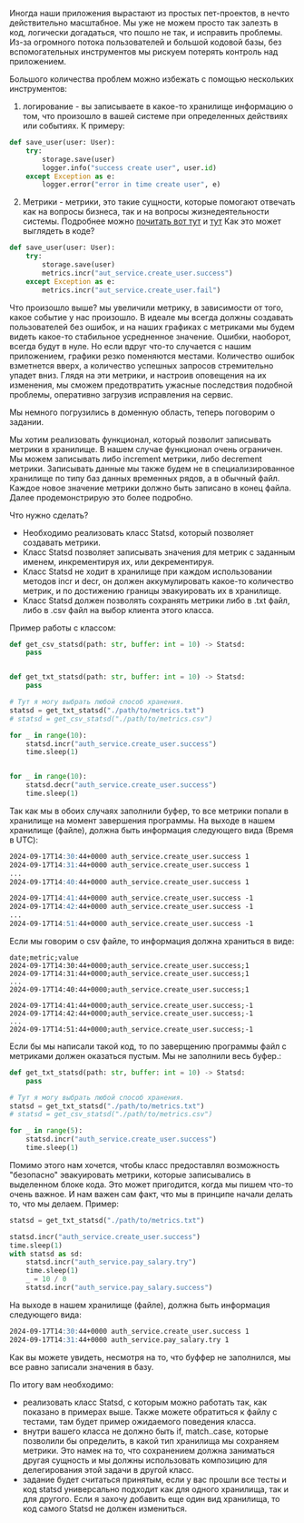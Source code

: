 Иногда наши приложения вырастают из простых пет-проектов, в нечто действительно масштабное.
Мы уже не можем просто так залезть в код, логически догадаться, что пошло не так, и исправить проблемы.
Из-за огромного потока пользователей и большой кодовой базы, без вспомогательных инструментов мы рискуем 
потерять контроль над приложением.

Большого количества проблем можно избежать с помощью нескольких инструментов:

1) логирование - вы записываете в какое-то хранилище информацию о том, что произошло в вашей системе при определенных действиях или событиях.
К примеру:
```python
def save_user(user: User):
    try:
        storage.save(user)
        logger.info("success create user", user.id)
    except Exception as e:
        logger.error("error in time create user", e)
```

2) Метрики - метрики, это такие сущности, которые помогают отвечать как на вопросы бизнеса, так и на вопросы жизнедеятельности системы.
Подробнее можно [почитать вот тут](https://habr.com/ru/companies/tochka/articles/683608/) и [тут](https://cloud.vk.com/blog/chto-takoe-monitoring-i-ego-urovni)
Как это может выглядеть в коде?

```python
def save_user(user: User):
    try:
        storage.save(user)
        metrics.incr("aut_service.create_user.success")
    except Exception as e:
        metrics.incr("aut_service.create_user.fail")
```

Что произошло выше? мы увеличили метрику, в зависимости от того, какое событие у нас произошло. 
В идеале мы всегда должны создавать пользователей без ошибок, и на наших графиках с метриками мы будем видеть какое-то стабильное усредненное значение.
Ошибки, наоборот, всегда будут в нуле.
Но если вдруг что-то случается с нашим приложением, графики резко поменяются местами. Количество ошибок взметнется вверх, а количество успешных запросов стремительно упадет вниз.
Глядя на эти метрики, и настроив оповещения на их изменения, мы сможем предотвратить ужасные последствия подобной проблемы, оперативно загрузив исправления на сервис.

Мы немного погрузились в доменную область, теперь поговорим о задании.

Мы хотим реализовать функционал, который позволит записывать метрики в хранилище.
В нашем случае функционал очень ограничен. Мы можем записывать либо increment метрики, либо decrement метрики.
Записывать данные мы также будем не в специализированное хранилище по типу баз данных временных рядов, а в обычный файл. Каждое новое значение метрики должно быть записано в конец файла. Далее продемонстрирую это более подробно.

Что нужно сделать? 

* Необходимо реализовать класс Statsd, который позволяет создавать метрики.
* Класс Statsd позволяет записывать значения для метрик с заданным именем, инкрементируя их, или декрементируя.
* Класс Statsd не ходит в хранилище при каждом использовании методов incr и decr, он должен аккумулировать какое-то количество метрик, и по достижению границы эвакуировать их в хранилище.
* Класс Statsd должен позволять сохранять метрики либо в .txt файл, либо в .csv файл на выбор клиента этого класса.

Пример работы с классом:
```python
def get_csv_statsd(path: str, buffer: int = 10) -> Statsd:
    pass


def get_txt_statsd(path: str, buffer: int = 10) -> Statsd:
    pass

# Тут я могу выбрать любой способ хранения.
statsd = get_txt_statsd("./path/to/metrics.txt")
# statsd = get_csv_statsd("./path/to/metrics.csv")

for _ in range(10):
    statsd.incr("auth_service.create_user.success")
    time.sleep(1)


for _ in range(10):
    statsd.decr("auth_service.create_user.success")
    time.sleep(1)
```

Так как мы в обоих случаях заполнили буфер, то все метрики попали в хранилище на момент завершения программы. На выходе в нашем хранилище (файле), должна быть информация следующего вида (Время в UTC):
```md
2024-09-17T14:30:44+0000 auth_service.create_user.success 1
2024-09-17T14:31:44+0000 auth_service.create_user.success 1
...
2024-09-17T14:40:44+0000 auth_service.create_user.success 1

2024-09-17T14:41:44+0000 auth_service.create_user.success -1
2024-09-17T14:42:44+0000 auth_service.create_user.success -1
...
2024-09-17T14:51:44+0000 auth_service.create_user.success -1
```

Если мы говорим о csv файле, то информация должна храниться в виде:
```csv
date;metric;value
2024-09-17T14:30:44+0000;auth_service.create_user.success;1
2024-09-17T14:31:44+0000;auth_service.create_user.success;1
...
2024-09-17T14:40:44+0000;auth_service.create_user.success;1

2024-09-17T14:41:44+0000;auth_service.create_user.success;-1
2024-09-17T14:42:44+0000;auth_service.create_user.success;-1
...
2024-09-17T14:51:44+0000;auth_service.create_user.success;-1
```

Если бы мы написали такой код, то по заверщению программы файл с метриками должен оказаться пустым. Мы не заполнили весь буфер.:
```python
def get_txt_statsd(path: str, buffer: int = 10) -> Statsd:
    pass

# Тут я могу выбрать любой способ хранения.
statsd = get_txt_statsd("./path/to/metrics.txt")
# statsd = get_csv_statsd("./path/to/metrics.csv")

for _ in range(5):
    statsd.incr("auth_service.create_user.success")
    time.sleep(1)
```


Помимо этого нам хочется, чтобы класс предоставлял возможность "безопасно" эвакуировать метрики, которые записывались в выделенном блоке кода.
Это может пригодится, когда мы пишем что-то очень важное. И нам важен сам факт, что мы в принципе начали делать то, что мы делаем.
Пример:
```python
statsd = get_txt_statsd("./path/to/metrics.txt")

statsd.incr("auth_service.create_user.success")
time.sleep(1)
with statsd as sd:
    statsd.incr("auth_service.pay_salary.try")
    time.sleep(1)
    _ = 10 / 0
    statsd.incr("auth_service.pay_salary.success")
```
На выходе в нашем хранилище (файле), должна быть информация следующего вида:
```md
2024-09-17T14:30:44+0000 auth_service.create_user.success 1
2024-09-17T14:31:44+0000 auth_service.pay_salary.try 1
```

Как вы можете увидеть, несмотря на то, что буффер не заполнился, мы все равно записали значения в базу.

По итогу вам необходимо:
* реализовать класс Statsd, с которым можно работать так, как показано в примерах выше. Также можете обратиться к файлу с тестами, там будет пример ожидаемого поведения класса.
* внутри вашего класса не должно быть if, match..case, которые позволили бы определить, в какой тип хранилища мы сохраняем метрики. Это намек на то, что сохранением должна заниматься другая сущность и мы должны использовать композицию для делегирования этой задачи в другой класс.
* задание будет считаться принятым, если у вас прошли все тесты и код statsd универсально подходит как для одного хранилища, так и для другого. Если я захочу добавить еще один вид хранилища, то код самого Statsd не должен измениться.
